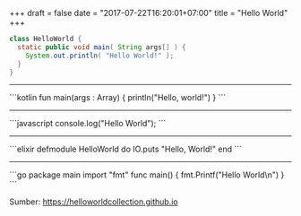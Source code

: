 +++
draft = false
date = "2017-07-22T16:20:01+07:00"
title = "Hello World"
+++

```java
class HelloWorld {
  static public void main( String args[] ) {
    System.out.println( "Hello World!" );
  }
}
```
<hr/>
```kotlin
fun main(args : Array<String>) {
    println("Hello, world!")
}
```
<hr/>
```javascript
console.log("Hello World");
```
<hr/>
```elixir
defmodule HelloWorld do
  IO.puts "Hello, World!"
end
```
<hr/>
```go
package main
import "fmt"
func main() {
  fmt.Printf("Hello World\n")
}
```

<!--more-->

Sumber: https://helloworldcollection.github.io


